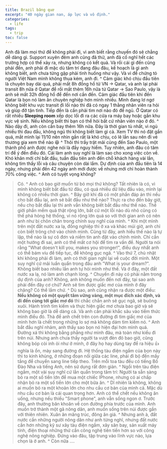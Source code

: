 ```yaml
---
title: Brazil bâng quơ
excerpt: "40 ngày gian nan, áp lực và vô định."
categories:
  - life
tags: 
  - trip
toc: false
---
```


Anh đã làm mọi thứ để không phải đi, vì anh biết rằng chuyến đó sẽ chẳng dễ dàng gì. Support xuyên đêm anh cũng đã thử, anh đã cố nghĩ hết các trường hợp có thể xảy ra, nhưng không có kết quả. Và rồi cái gì đến cũng phải đến, anh phải đi mặc dù tâm trí đang đâu đâu, kế hoạch là gì anh không biết, anh chưa từng gặp phải tình huống như vậy. Và vì để chứng tỏ người Việt Nam mình không thua kém, anh đi.
^
Cảm giác khó chịu đầu tiên là chuyên bay dài quá, phải mất 8h đồng hồ từ VN -> Qatar, và anh lại phải transit 8h nữa ở Qatar để rồi mất thêm 16h nữa từ Qatar -> Sao Paulo, vậy là anh sẽ mất 32h đồng hồ để đến nơi cần đến. Cảm giác đầu tiên khi đến Qatar là bọn nó làm ăn chuyên nghiệp hơn mình nhiều. Mình đang lơ ngơ không biết khu vực transit đi lối nào thì đã có ngay 1 thằng nhân viên ra hỏi và giúp đỡ tận tình. Tiếp đến là cần phải tìm nơi nào đó để ngủ. Ở Qatar có rất nhiều **Sleeping room** xếp dọc lối đi ra các cửa ra máy bay hoặc gần khu vực vệ sinh. Nếu không biết thì bạn có thể hỏi bất cứ nhân viên nào ở đó.
^
Nào dậy đi, anh còn cần bay thêm 16h nữa. Đây là thời gian tù nhất, vì ngủ nhiều thì đau đầu, không ngủ thì không biết làm gì cả. Xem TV thì nó đặt gần quá, mắt mình lại 11/10 nên nhìn gần rất là khó chịu, có lẽ lần sau nên đi vé thương gia xem thế nào :laughing:
^
Thôi thì trầy trật mãi cũng đến Sao Paulo, một thành phố anh được nghe nói là đầy nguy hiểm. Tuy nhiên, anh đâu có tâm trí để ý đến điều đó. Cái làm anh suy nghĩ là làm sao cho xong việc còn về. Khó khăn mới chỉ bắt đầu, tuần đầu tiên anh đến chỗ khách hàng vài lần, không tìm thấy lỗi và câu chuyện còn dài lắm. Dự định của anh đầu tiên là 14 ngày, nhưng phải đến 42 ngày anh mới được về nhưng mới chỉ hoàn thành 70% công việc.
^
Anh có tuyệt vọng không?
> Có.
^
Anh có bao giờ muốn từ bỏ mọi thứ không?
> Tất nhiên là có, vì mình không biết bắt đầu từ đâu, có quá nhiều dữ liệu đầu vào, mình lại không có nhiều thời gian.
^
Bây giờ khi đã có một phần đáp án thì nếu cho bắt đầu lại, anh sẽ bắt đầu như thế nào?
> Thực ra cho đến bây giờ, nếu cho bắt đầu lại thì anh vẫn không biết bắt đầu như thế nào. Thế giới phần mềm quả thật rộng lớn, bất cứ một lỗi nào dù nhỏ cũng có thế phá hỏng hệ thống, vì nó rộng lớn quá so với thời gian anh có nên anh như bị chôn chân trong chính suy nghĩ của mình.
^
Khi một mình trên một đất nước xa lạ, đồng nghiệp thì ở xa và khác múi giờ, anh chỉ còn biết trông chờ vào chính mình. Cũng từ đây, anh hiểu thế nào là tự lập, thế nào là sự cô đơn và niềm tin anh đặt vào chính mình. Chỉ cần một hướng đi sai, anh có thể mất cơ hội để tìm ra vấn đề. Người ta nói rằng "What doesn't kill you, makes you stronger!", điều duy nhất anh có thể bám víu để tiếp tục, để không gục ngã.
^
Vào thứ 7, chủ nhật khi không phải đi làm, anh có thời gian nghĩ lại về cuộc đời mình. Một suy nghĩ cứ mãi luẩn quẩn trong đầu anh "What is your dream?". Không biết bao nhiêu lần anh tự hỏi mình như thế. Và ở đây, một đất nước xa lạ, nó làm anh chạnh lòng.
^
Chuyến đi này có phải nằm trong dự định của anh?
> Không, anh không muốn đến nơi đây, tại sao anh phải đến đây cơ chứ? Anh sẽ tìm được giấc mơ của mình ở đây chăng? Có thể lắm chứ.
^
Dù sao, anh cũng nhận ra được một điều: **Nếu không có một quyết tâm vững vàng, một mục đích xác định, và đi đến cùng tới giấc mơ đó** thì chắc chắn anh sẽ gục ngã, sẽ buông xuôi. Hành trình tìm kiếm và thực hiện giấc mơ chưa bao giờ và sẽ không bao giờ là dễ dàng cả. Và anh cần phải khắc sâu vào tiềm thức mình điều đó. Thà để anh chết trên con đường đi tìm giấc mơ của mình hơn là chết trong những lo sợ mà không dám tìm kiếm nó.
^
Anh bắt đầu nghĩ nhảm, anh thấy sao bọn nó hiện đại hơn mình quá. Đường xá thì không bằng phẳng như mình đâu, mà toàn như kiểu đi trên núi. Nhưng anh chưa thấy người ta vượt đèn đỏ bao giờ, cũng không bóp còi inh ỏi như ở mình, ở đây họ hay dùng tay để ra hiệu :+1: nghĩa là ổn, mày sang đường đi. Hệ thống tàu điện ngầm của bọn này thì to kinh khủng, ở những đoạn nối giữa các line, phải đi bộ đến mấy tầng để chuyển sang line tiếp theo. Trên mỗi toa tàu đều có tiếng Bồ Đào Nha và tiếng Anh, nên sử dụng rất đơn giản.
^
Ngồi trên tàu điện ngầm, một vài suy nghĩ cứ lẳn quẩn trong tâm trí:
> Người ta sẵn sàng bỏ ra một số tiền lớn để mua một chiếc IPhone, nhưng có ai chấp nhận bỏ ra một số tiền lớn cho một bữa ăn.
^
Dĩ nhiên là không, không ai muốn bỏ ra một khoản lớn cho nhu cầu cơ bản của mình cả. Mặc dù nhu cầu cơ bản là cái quan trọng hơn. Anh có thể chết nếu không ăn uống, nhưng nếu thiếu "Smart phone", anh vẫn sống ngon ơ. Trước đây, anh thường băn khoăn về con đường phía trước của mình. Anh muốn trở thành một gã nông dân, anh muốn sống trên núi được gần với thiên nhiên.
> Xuân ăn măng trúc, đông ăn giá.
^
Nhưng anh à, đất nước cần những người nông dân như anh từng nghĩ, nhưng đất nước cần hơn những kỹ sư xây tàu điện ngầm, xây sân bay, sản xuất máy tính, điện thoại những thứ cần công nghệ tiên tiến hơn so với công nghệ nông nghiệp. Đứng vào đâu, tập trung vào lĩnh vực nào, lựa chọn là ở anh.
^
Còn nữa ....